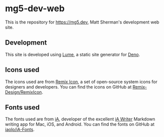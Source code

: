 # mg5-dev-web

This is the repository for https://mg5.dev, Matt Sherman's development web site.

## Development

This site is developed using [Lume](https://lume.land), a static site generator for [Deno](https://deno.com).

## Icons used

The icons used are from [Remix Icon](https://remixicon.com), a set of open-source system icons for designers and developers. You can find the icons on GitHub at [Remix-Design/RemixIcon](https://github.com/Remix-Design/RemixIcon).

## Fonts used

The fonts used are from [iA](https://github.com/iaolo/iA-Fonts), developer of the excellent [iA Writer](https://ia.net/writer) Markdown writing app for Mac, iOS, and Android. You can find the fonts on GitHub at [iaolo/iA-Fonts](https://github.com/iaolo/iA-Fonts).
